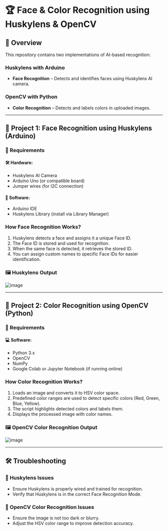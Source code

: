 # 🏆 Face & Color Recognition using Huskylens & OpenCV

## 📌 Overview
This repository contains two implementations of AI-based recognition:

### **Huskylens with Arduino**
- **Face Recognition** – Detects and identifies faces using Huskylens AI camera.

### **OpenCV with Python**
- **Color Recognition** – Detects and labels colors in uploaded images.

---

## 🚀 **Project 1: Face Recognition using Huskylens (Arduino)**
### 📌 Requirements
#### 🛠️ **Hardware:**
- Huskylens AI Camera
- Arduino Uno (or compatible board)
- Jumper wires (for I2C connection)

#### 💾 **Software:**
- Arduino IDE
- Huskylens Library (install via Library Manager)

### **How Face Recognition Works?**
1. Huskylens detects a face and assigns it a unique Face ID.
2. The Face ID is stored and used for recognition.
3. When the same face is detected, it retrieves the stored ID.
4. You can assign custom names to specific Face IDs for easier identification.

### 🖼️ Huskylens Output
![image](https://github.com/user-attachments/assets/23136424-25ff-44bb-adba-d44bf3b9a1bd)

---

## 🎯 **Project 2: Color Recognition using OpenCV (Python)**
### 📌 Requirements
#### 💻 **Software:**
- Python 3.x
- OpenCV
- NumPy
- Google Colab or Jupyter Notebook (if running online)

### **How Color Recognition Works?**
1. Loads an image and converts it to HSV color space.
2. Predefined color ranges are used to detect specific colors (Red, Green, Blue, Yellow).
3. The script highlights detected colors and labels them.
4. Displays the processed image with color names.

### 🖼️ OpenCV Color Recognition Output
![image](https://github.com/user-attachments/assets/288e0e9b-b940-4233-9f84-f8c3a5213a3f)

---

## 🛠️ **Troubleshooting**
### 🔹 Huskylens Issues
- Ensure Huskylens is properly wired and trained for recognition.
- Verify that Huskylens is in the correct Face Recognition Mode.

### 🔹 OpenCV Color Recognition Issues
- Ensure the image is not too dark or blurry.
- Adjust the HSV color range to improve detection accuracy.
